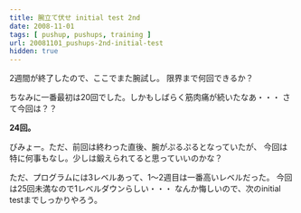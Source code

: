 ```yaml
---
title: 腕立て伏せ initial test 2nd
date: 2008-11-01
tags: [ pushup, pushups, training ]
url: 20081101_pushups-2nd-initial-test
hidden: true
---
```

2週間が終了したので、ここでまた腕試し。
限界まで何回できるか？

ちなみに一番最初は20回でした。しかもしばらく筋肉痛が続いたなあ・・・
さて今回は？？

<strong>24回。</strong>

びみょー。ただ、前回は終わった直後、腕がぷるぷるとなっていたが、
今回は特に何事もなし。少しは鍛えられてると思っていいのかな？

ただ、プログラムには3レベルあって、1〜2週目は一番高いレベルだった。
今回は25回未満なので1レベルダウンらしい・・・
なんか悔しいので、次のinitial testまでしっかりやろう。
